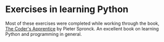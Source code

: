 # Exercises in learning Python

Most of these exercises were completed while working through the book, [The
Coder's Apprentice](http://www.spronck.net/pythonbook/index.xhtml) by Pieter
Spronck. An excellent book on learning Python and programming in general.
